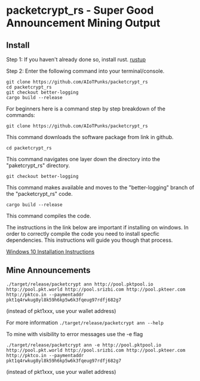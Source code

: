 # packetcrypt_rs - Super Good Announcement Mining Output

## Install
Step 1: If you haven't already done so, install rust.  [rustup](https://rustup.rs/)

Step 2: Enter the following command into your terminal/console.  

    git clone https://github.com/AIoTPunks/packetcrypt_rs
    cd packetcrypt_rs
    git checkout better-logging
    cargo build --release

For beginners here is a command step by step breakdown of the commands:
    
    git clone https://github.com/AIoTPunks/packetcrypt_rs
    
This command downloads the software package from link in github.

    cd packetcrypt_rs

This command navigates one layer down the directory into the "paketcrypt_rs" directory.

    git checkout better-logging
    
This command makes available and moves to the "better-logging" branch of the "packetcrypt_rs" code.

    cargo build --release
    
This command compiles the code.

The instructions in the link below are important if installing on windows.  In order to correctly compile the code you need to install specfic dependencies.  This instructions will guide you though that process.

[Windows 10 Installation Instructions](https://github.com/cjdelisle/packetcrypt_rs/issues/39#issuecomment-999982652)



## Mine Announcements

    ./target/release/packetcrypt ann http://pool.pktpool.io http://pool.pkt.world http://pool.srizbi.com http://pool.pkteer.com http://pktco.in --paymentaddr       pkt1q4rwkug8yl8k59h6kp5w6k3fqeug97rdfj682g7
    
(instead of pkt1xxx, use your wallet address)

For more information  `./target/release/packetcrypt ann --help`

To mine with visibility to error messages use the -e flag

    ./target/release/packetcrypt ann -e http://pool.pktpool.io http://pool.pkt.world http://pool.srizbi.com http://pool.pkteer.com http://pktco.in --paymentaddr       pkt1q4rwkug8yl8k59h6kp5w6k3fqeug97rdfj682g7

(instead of pkt1xxx, use your wallet address)


